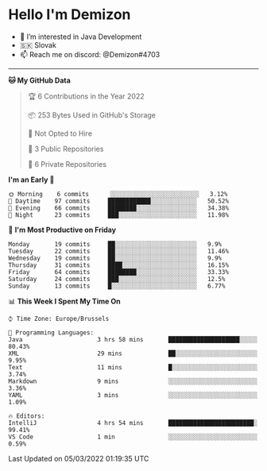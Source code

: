 # Hello I'm Demizon
- 👀 I’m interested in Java Development
- 🇸🇰 Slovak
- 📫 Reach me on discord: @Demizon#4703
<hr>

<!--START_SECTION:waka-->
**🐱 My GitHub Data** 

> 🏆 6 Contributions in the Year 2022
 > 
> 📦 253 Bytes Used in GitHub's Storage 
 > 
> 🚫 Not Opted to Hire
 > 
> 📜 3 Public Repositories 
 > 
> 🔑 6 Private Repositories  
 > 
**I'm an Early 🐤** 

```text
🌞 Morning    6 commits      ░░░░░░░░░░░░░░░░░░░░░░░░░   3.12% 
🌆 Daytime    97 commits     ████████████░░░░░░░░░░░░░   50.52% 
🌃 Evening    66 commits     ████████░░░░░░░░░░░░░░░░░   34.38% 
🌙 Night      23 commits     ███░░░░░░░░░░░░░░░░░░░░░░   11.98%

```
📅 **I'm Most Productive on Friday** 

```text
Monday       19 commits     ██░░░░░░░░░░░░░░░░░░░░░░░   9.9% 
Tuesday      22 commits     ██░░░░░░░░░░░░░░░░░░░░░░░   11.46% 
Wednesday    19 commits     ██░░░░░░░░░░░░░░░░░░░░░░░   9.9% 
Thursday     31 commits     ████░░░░░░░░░░░░░░░░░░░░░   16.15% 
Friday       64 commits     ████████░░░░░░░░░░░░░░░░░   33.33% 
Saturday     24 commits     ███░░░░░░░░░░░░░░░░░░░░░░   12.5% 
Sunday       13 commits     █░░░░░░░░░░░░░░░░░░░░░░░░   6.77%

```


📊 **This Week I Spent My Time On** 

```text
⌚︎ Time Zone: Europe/Brussels

💬 Programming Languages: 
Java                     3 hrs 58 mins       ████████████████████░░░░░   80.43% 
XML                      29 mins             ██░░░░░░░░░░░░░░░░░░░░░░░   9.95% 
Text                     11 mins             █░░░░░░░░░░░░░░░░░░░░░░░░   3.74% 
Markdown                 9 mins              ░░░░░░░░░░░░░░░░░░░░░░░░░   3.36% 
YAML                     3 mins              ░░░░░░░░░░░░░░░░░░░░░░░░░   1.09%

🔥 Editors: 
IntelliJ                 4 hrs 54 mins       ████████████████████████░   99.41% 
VS Code                  1 min               ░░░░░░░░░░░░░░░░░░░░░░░░░   0.59%

```


 Last Updated on 05/03/2022 01:19:35 UTC
<!--END_SECTION:waka-->
